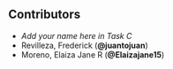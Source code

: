 ## Contributors

- _Add your name here in Task C_
- Revilleza, Frederick (**@juantojuan**)
- Moreno, Elaiza Jane R (**@Elaizajane15**)

